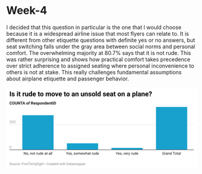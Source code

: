 # Week-4

I decided that this question in particular is the one that I would choose because it is a widespread airline issue that most flyers can relate to. It is different from other etiquette questions with definite yes or no answers, but seat switching falls under the gray area between social norms and personal comfort. The overwhelming majority at 80.7% says that it is not rude. This was rather surprising and shows how practical comfort takes precedence over strict adherence to assigned seating where personal inconvenience to others is not at stake. This really challenges fundamental assumptions about airplane etiquette and passenger behavior.

![DataWrapper image](LKhop-is-it-rude-to-move-to-an-unsold-seat-on-a-plane-.png)
